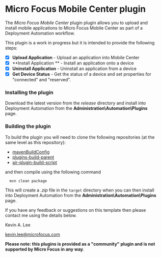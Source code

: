 # Micro Focus Mobile Center plugin

The _Micro Focus Mobile Center_ plugin plugin allows you to upload and install mobile applications to Micro Focus
Mobile Center as part of a Deployment Automation workflow.

This plugin is a work in progress but it is intended to provide the following steps:

* [x] **Upload Application** - Upload an application into Mobile Center
* [x] **Install Application ** - Install an application onto a device
* [x] **Uninstall Application** - Uninstall an application from a device
* [x] **Get Device Status** - Get the status of a device and set properties for "connected" and "reserved".

### Installing the plugin
 
Download the latest version from the _release_ directory and install into Deployment Automation from the 
**Administration\Automation\Plugins** page.

### Building the plugin

To build the plugin you will need to clone the following repositories (at the same level as this repository):

 - [mavenBuildConfig](https://github.com/sda-community-plugins/mavenBuildConfig)
 - [plugins-build-parent](https://github.com/sda-community-plugins/plugins-build-parent)
 - [air-plugin-build-script](https://github.com/sda-community-plugins/air-plugin-build-script)
 
 and then compile using the following command
 ```
   mvn clean package
 ```  

This will create a _.zip_ file in the `target` directory when you can then install into Deployment Automation
from the **Administration\Automation\Plugins** page.

If you have any feedback or suggestions on this template then please contact me using the details below.

Kevin A. Lee

kevin.lee@microfocus.com

**Please note: this plugins is provided as a "community" plugin and is not supported by Micro Focus in any way**.
